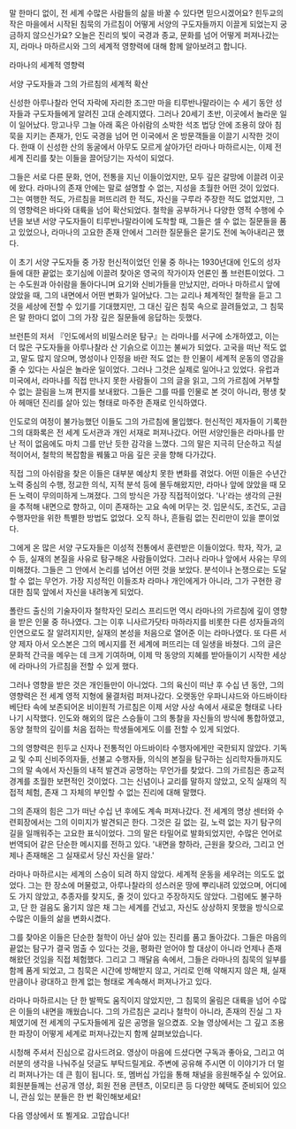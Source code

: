 말 한마디 없이,
전 세계 수많은 사람들의 삶을 바꿀 수 있다면 믿으시겠어요?
힌두교의 작은 마을에서 시작된 침묵의 가르침이 어떻게 서양의 구도자들까지 이끌게 되었는지 궁금하지 않으신가요?
오늘은 진리의 빛이 국경과 종교,
문화를 넘어 어떻게 퍼져나갔는지,
라마나 마하르시와 그의 세계적 영향력에 대해 함께 알아보려고 합니다.



라마나의 세계적 영향력



서양 구도자들과 그의 가르침의 세계적 확산


신성한 아루나찰라 언덕 자락에 자리한 조그만 마을 티루반나말라이는 수 세기 동안 성자들과 구도자들에게 알려진 고대 순례지였다.
그러나 20세기 초반,
이곳에서 놀라운 일이 일어났다.
망고나무 그늘 아래 혹은 아쉬람의 소박한 석조 법당 안에 조용히 앉아 침묵을 지키는 존재가,
인도 국경을 넘어 먼 이국에서 온 방문객들을 이끌기 시작한 것이다.
한때 이 신성한 산의 동굴에서 아무도 모르게 살아가던 라마나 마하르시는,
이제 전 세계 진리를 찾는 이들을 끌어당기는 자석이 되었다.

그들은 서로 다른 문화,
언어,
전통을 지닌 이들이었지만,
모두 깊은 갈망에 이끌려 이곳에 왔다.
라마나의 존재 안에는 말로 설명할 수 없는,
지성을 초월한 어떤 것이 있었다.
그는 여행한 적도,
가르침을 퍼뜨리려 한 적도,
자신을 구루라 주장한 적도 없었지만,
그의 영향력은 바다와 대륙을 넘어 확산되었다.
철학을 공부하거나 다양한 영적 수행에 수년을 보낸 서양 구도자들이 티루반나말라이에 도착할 때,
그들은 셀 수 없는 질문들을 품고 있었으나,
라마나의 고요한 존재 안에서 그러한 질문들은 묻기도 전에 녹아내리곤 했다.

이 초기 서양 구도자들 중 가장 헌신적이었던 인물 중 하나는 1930년대에 인도의 성자들에 대한 끝없는 호기심에 이끌려 찾아온 영국의 작가이자 언론인 폴 브런튼이었다.
그는 수도원과 아쉬람을 돌아다니며 요기와 신비가들을 만났지만,
라마나 마하르시 앞에 앉았을 때,
그의 내면에서 어떤 변화가 일어났다.
그는 교리나 체계적인 철학을 듣고 그것을 세상에 전할 수 있기를 기대했지만,
그 대신 깊은 침묵 속으로 끌려들었고,
그 침묵은 말 한마디 없이 그의 가장 깊은 질문들에 응답하는 듯했다.

브런튼의 저서 『인도에서의 비밀스러운 탐구』는 라마나를 서구에 소개하였고,
이는 더 많은 구도자들을 아루나찰라 산 기슭으로 이끄는 불씨가 되었다.
고국을 떠난 적도 없고,
말도 많지 않으며,
명성이나 인정을 바란 적도 없는 한 인물이 세계적 운동의 영감을 줄 수 있다는 사실은 놀라운 일이었다.
그러나 그것은 실제로 일어나고 있었다.
유럽과 미국에서,
라마나를 직접 만나지 못한 사람들이 그의 글을 읽고,
그의 가르침에 거부할 수 없는 끌림을 느껴 편지를 보내왔다.
그들은 그를 따를 인물로 본 것이 아니라,
평생 찾아 헤매던 진리를 살아 있는 형태로 마주한 존재로 인식하였다.

인도로의 여정이 불가능했던 이들도 그의 가르침에 몰입했다.
헌신적인 제자들이 기록한 그의 대화록은 전 세계 도서관과 개인 서재로 퍼져나갔다.
어떤 서양인들은 라마나를 만난 적이 없음에도 마치 그를 만난 듯한 감각을 느꼈다.
그의 말은 지극히 단순하고 직설적이어서,
철학의 복잡함을 꿰뚫고 마음 깊은 곳을 향해 다가갔다.

직접 그의 아쉬람을 찾은 이들은 대부분 예상치 못한 변화를 겪었다.
어떤 이들은 수년간 노력 중심의 수행,
정교한 의식,
지적 분석 등에 몰두해왔지만,
라마나 앞에 앉았을 때 모든 노력이 무의미하게 느껴졌다.
그의 방식은 가장 직접적이었다.
'나'라는 생각의 근원을 추적해 내면으로 향하고,
이미 존재하는 고요 속에 머무는 것.
입문식도,
조건도,
고급 수행자만을 위한 특별한 방법도 없었다.
오직 하나,
흔들림 없는 진리만이 있을 뿐이었다.

그에게 온 많은 서양 구도자들은 이성적 전통에서 훈련받은 이들이었다.
학자,
작가,
교수 등,
실재의 본질을 사유로 탐구해온 사람들이었다.
그러나 라마나 앞에서 사유는 무의미해졌다.
그들은 그 안에서 논리를 넘어선 어떤 것을 보았다.
분석이나 논쟁으로는 도달할 수 없는 무언가.
가장 지성적인 이들조차 라마나 개인에게가 아니라,
그가 구현한 광대한 침묵 앞에서 자신을 내려놓게 되었다.

폴란드 출신의 기술자이자 철학자인 모리스 프리드먼 역시 라마나의 가르침에 깊이 영향을 받은 인물 중 하나였다.
그는 이후 니사르가닷타 마하라지를 비롯한 다른 성자들과의 인연으로도 잘 알려지지만,
실재의 본성을 처음으로 열어준 이는 라마나였다.
또 다른 서양 제자 아서 오스본은 그의 메시지를 전 세계에 퍼뜨리는 데 일생을 바쳤다.
그의 글은 문화적 간극을 메우는 데 크게 기여하며,
이제 막 동양의 지혜를 받아들이기 시작한 세상에 라마나의 가르침을 전할 수 있게 했다.

그러나 영향을 받은 것은 개인들만이 아니었다.
그의 육신이 떠난 후 수십 년 동안,
그의 영향력은 전 세계 영적 지형에 물결처럼 퍼져나갔다.
오랫동안 우파니샤드와 아드바이타 베단타 속에 보존되어온 비이원적 가르침은 이제 서양 사상 속에서 새로운 형태로 나타나기 시작했다.
인도와 해외의 많은 스승들이 그의 통찰을 자신들의 방식에 통합하였고,
동양 철학의 깊이를 처음 접하는 학생들에게도 이를 전할 수 있게 되었다.

그의 영향력은 힌두교 신자나 전통적인 아드바이타 수행자에게만 국한되지 않았다.
기독교 및 수피 신비주의자들,
선불교 수행자들,
의식의 본질을 탐구하는 심리학자들까지도 그의 말 속에서 자신들의 내적 발견과 공명하는 무언가를 찾았다.
그의 가르침은 종교적 경계를 초월한 보편적인 것이었다.
그는 신념이나 교리를 말하지 않았고,
오직 실재의 직접적 체험,
존재 그 자체의 부인할 수 없는 진리에 대해 말했다.

그의 존재의 힘은 그가 떠난 수십 년 후에도 계속 퍼져나갔다.
전 세계의 명상 센터와 수련회장에서는 그의 이미지가 발견되곤 한다.
그것은 길 없는 길,
노력 없는 자기 탐구의 길을 일깨워주는 고요한 표식이었다.
그의 말은 타밀어로 발화되었지만,
수많은 언어로 번역되어 같은 단순한 메시지를 전하고 있다.
'내면을 향하라,
근원을 찾으라,
그리고 언제나 존재해온 그 실재로서 당신 자신을 알라.'

라마나 마하르시는 세계의 스승이 되려 하지 않았다.
세계적 운동을 세우려는 의도도 없었다.
그는 한 장소에 머물렀고,
아루나찰라의 성스러운 땅에 뿌리내려 있었으며,
어디에도 가지 않았고,
추종자를 찾지도,
줄 것이 있다고 주장하지도 않았다.
그럼에도 불구하고,
단 한 걸음도 옮기지 않은 채 그는 세계를 건넜고,
자신도 상상하지 못했을 방식으로 수많은 이들의 삶을 변화시켰다.

그를 찾아온 이들은 단순한 철학이 아닌 살아 있는 진리를 품고 돌아갔다.
그들은 마음의 끝없는 탐구가 결국 멈출 수 있다는 것을,
평화란 얻어야 할 대상이 아니라 언제나 존재해왔던 것임을 직접 체험했다.
그리고 그 깨달음 속에서,
그들은 라마나의 침묵의 일부를 함께 품게 되었고,
그 침묵은 시간에 방해받지 않고,
거리로 인해 약해지지 않은 채,
실재만큼이나 광대하고 한계 없는 형태로 계속해서 퍼져나가고 있다.


라마나 마하르시는 단 한 발짝도 움직이지 않았지만,
그 침묵의 울림은 대륙을 넘어 수많은 이들의 내면을 깨웠습니다.
그의 가르침은 교리나 철학이 아니라,
존재의 진실 그 자체였기에 전 세계의 구도자들에게 깊은 공명을 일으켰죠.
오늘 영상에서는 그 깊고 조용한 파장이 어떻게 세계로 퍼져나갔는지 함께 살펴보았습니다.

시청해 주셔서 진심으로 감사드려요.
영상이 마음에 드셨다면 구독과 좋아요,
그리고 여러분의 생각을 나눠주실 덧글도 부탁드릴게요.
주변에 공유해 주시면 이 이야기가 더 멀리 퍼져나가는 데 큰 힘이 됩니다.
또,
멤버십 가입을 통해 채널을 응원해주실 수 있어요.
회원분들께는 선공개 영상,
회원 전용 콘텐츠,
이모티콘 등 다양한 혜택도 준비되어 있으니,
관심 있는 분들은 한 번 확인해보세요!

다음 영상에서 또 뵐게요.
고맙습니다!